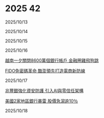 # 2025 42

2025/10/13

2025/10/14

2025/10/15

2025/10/16

[越南一夕關閉8600萬個銀行帳戶 金融圈雞飛狗跳](https://ec.ltn.com.tw/article/breakingnews/5213657)

[FIDO免密碼革命 酷澎領先打造電商新防線](https://ec.ltn.com.tw/article/paper/1728244)

2025/10/17

[兆豐銀強化資安防護 引入AI與零信任架構](https://udn.com/news/story/7239/9077329)

[美國2家地區銀行暴雷 股價急瀉逾10％](https://www.ctee.com.tw/news/20251017700386-430704)

2025/10/18